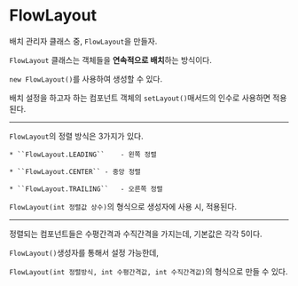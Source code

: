 # FlowLayout

배치 관리자 클래스 중, ``FlowLayout``을 만들자.

``FlowLayout`` 클래스는 객체들을 **연속적으로 배치**하는 방식이다.

``new FlowLayout()``를 사용하여 생성할 수 있다.

배치 설정을 하고자 하는 컴포넌트 객체의 ``setLayout()``매서드의 인수로 사용하면 적용된다.

---

``FlowLayout``의 정렬 방식은 3가지가 있다.

	* ``FlowLayout.LEADING``	- 왼쪽 정렬
	
	* ``FlowLayout.CENTER``	- 중앙 정렬
	
	* ``FlowLayout.TRAILING``	- 오른쪽 정렬
	
``FlowLayout(int 정렬값 상수)``의 형식으로 생성자에 사용 시, 적용된다.

---

정렬되는 컴포넌트들은 수평간격과 수직간격을 가지는데, 기본값은 각각 5이다.

``FlowLayout()``생성자를 통해서 설정 가능한데,

``FlowLayout(int 정렬방식, int 수평간격값, int 수직간격값)``의 형식으로 만들 수 있다.